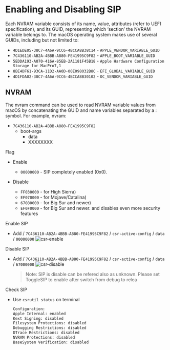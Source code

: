 # Enabling and Disabling SIP

Each NVRAM variable consists of its name, value, attributes (refer to UEFI specification), and its GUID, representing which ‘section’ the NVRAM variable belongs to. The macOS operating system makes use of several GUIDs, including but not limited to:

- `4D1EDE05-38C7-4A6A-9CC6-4BCCA8B38C14` - `APPLE_VENDOR_VARIABLE_GUID`
- `7C436110-AB2A-4BBB-A880-FE41995C9F82` - `APPLE_BOOT_VARIABLE_GUID`
- `5EDDA193-A070-416A-85EB-2A1181F45B18` - `Apple Hardware Configuration Storage for MacPro7,1`
- `8BE4DF61-93CA-11D2-AA0D-00E098032B8C` - `EFI_GLOBAL_VARIABLE_GUID`
- `4D1FDA02-38C7-4A6A-9CC6-4BCCA8B30102` - `OC_VENDOR_VARIABLE_GUID`

## NVRAM

The nvram command can be used to read NVRAM variable values from macOS by concatenating the GUID and name variables separated by a : symbol. For example, nvram:

- `7C436110-AB2A-4BBB-A880-FE41995C9F82`
  - boot-args
    - data
    - XXXXXXXX

Flag

- Enable
  - `00000000` - SIP completely enabled (0x0).

- Disable
  - `FF030000` - for High Sierra)
  - `EF070000` - for Mojave/Catalina)
  - `67080000` - for Big Sur and newer)
  - `EF0F0000` - for Big Sur and newer. and disables even more security features
  
Enable SIP

- Add / `7C436110-AB2A-4BBB-A880-FE41995C9F82` / `csr-active-config` / `data` / `00000000`
  ![csr-enable](https://github.com/iamyounix/msimagb460_tomahawk/assets/72515939/080debab-f734-431c-ac20-23e4239ac2ac)  

Disable SIP

- Add / `7C436110-AB2A-4BBB-A880-FE41995C9F82` / `csr-active-config` / `data` / `67000000`
  ![csr-disable](https://github.com/iamyounix/msimagb460_tomahawk/assets/72515939/d6eeca18-67c6-406d-9fe6-37f9ba25e673)

  > Note: SIP is disable can be refered also as unknown. Please set ToggleSIP to enable after switch from debug to relea

Check SIP

- Use `csrutil status` on terminal

  ```zsh
  Configuration:
  Apple Internal: enabled
  Kext Signing: disabled
  Filesystem Protections: disabled
  Debugging Restrictions: disabled
  DTrace Restrictions: disabled
  NVRAM Protections: disabled
  BaseSystem Verification: disabled
  ```
